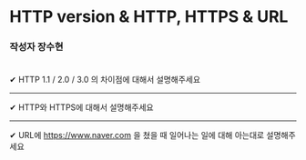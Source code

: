 # HTTP version & HTTP, HTTPS & URL

### **작성자 장수현** <br><br>

✔ HTTP 1.1 / 2.0 / 3.0 의 차이점에 대해서 설명해주세요

---

✔ HTTP와 HTTPS에 대해서 설명해주세요

---

✔ URL에 https://www.naver.com 을 쳤을 때 일어나는 일에 대해 아는대로 설명해주세요